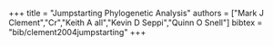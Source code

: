 +++
title =  "Jumpstarting Phylogenetic Analysis"
authors = ["Mark J Clement","Cr","Keith A all","Kevin D Seppi","Quinn O Snell"]
bibtex = "bib/clement2004jumpstarting"
+++
